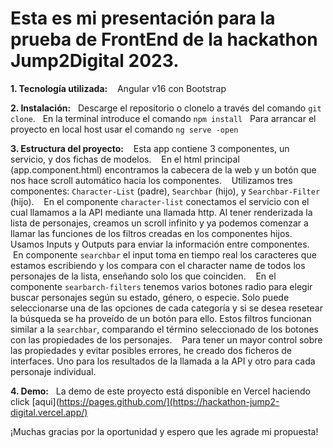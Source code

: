 # Esta es mi presentación para la prueba de FrontEnd de la hackathon Jump2Digital 2023.

**1. Tecnología utilizada:**
   Angular v16 con Bootstrap

**2. Instalación:**
  Descarge el repositorio o clonelo a través del comando `git clone`.
  En la terminal introduce el comando `npm install`
  Para arrancar el proyecto en local host usar el comando `ng serve -open `

**3. Estructura del proyecto:**
   Esta app contiene 3 componentes, un servicio, y dos fichas de modelos.
   En el html principal (app.component.html) encontramos la cabecera de la web y un botón que nos hace scroll automático hacia los componentes.
   Utilizamos tres componentes: `Character-List` (padre), `Searchbar` (hijo), y `Searchbar-Filter` (hijo).
   En el componente `character-list` conectamos el servicio con el cual llamamos a la API mediante una llamada http. Al tener renderizada la lista de personajes, creamos un scroll infinito y ya podemos comenzar a llamar las funciones de los filtros creadas en los componentes hijos. Usamos Inputs y Outputs para enviar la información entre componentes.
   En componente `searchbar` el input toma en tiempo real los caracteres que estamos escribiendo y los compara con el character name de todos los personajes de la lista, enseñando solo los que coinciden.
   En el componente `searbarch-filters` tenemos varios botones radio para elegir buscar personajes según su estado, género, o especie. Solo puede seleccionarse una de las opciones de cada categoría y si se desea resetear la búsqueda se ha proveído de un botón para ello. Estos filtros funcionan similar a la `searchbar`, comparando el término seleccionado de los botones con las propiedades de los personajes.
   Para tener un mayor control sobre las propiedades y evitar posibles errores, he creado dos ficheros de interfaces. Uno para los resultados de la llamada a la API y otro para cada personaje individual.

**4. Demo:**
  La demo de este proyecto está disponible en Vercel haciendo click [aqui](https://pages.github.com/](https://hackathon-jump2-digital.vercel.app/)

¡Muchas gracias por la oportunidad y espero que les agrade mi propuesta!
